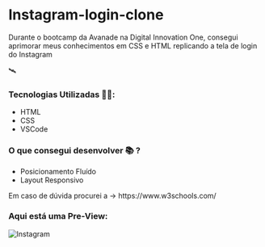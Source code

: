 # Instagram-login-clone 

<p> Durante o bootcamp da Avanade na Digital Innovation One, consegui aprimorar meus conhecimentos em CSS e HTML replicando a tela de login do Instagram <p> 🛰️

### Tecnologias Utilizadas 👨‍💻: 
- HTML
- CSS
- VSCode

### O que consegui desenvolver 📚 ? 
- Posicionamento Fluído
- Layout Responsivo

<p text-decoration="none">Em caso de dúvida procurei a -> https://www.w3schools.com/ </p>

### Aqui está uma Pre-View: 
![Instagram](https://user-images.githubusercontent.com/59569208/111883504-e861f680-89cc-11eb-9881-2da5f16c6d6d.jpg)
